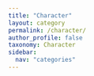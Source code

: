 ```yaml
---
title: "Character"
layout: category
permalink: /character/
author_profile: false
taxonomy: Character
sidebar:
  nav: "categories"
---
```

